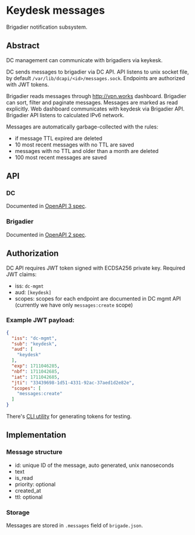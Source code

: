 # Keydesk messages

Brigadier notification subsystem.

## Abstract

DC management can communicate with brigadiers via keykesk. 

DC sends messages to brigadier via DC API. API listens to unix socket file, by default `/var/lib/dcapi/<id>/messages.sock`. Endpoints are authorized with JWT tokens.

Brigadier reads messages through http://vpn.works dashboard. Brigadier can sort, filter and paginate messages. Messages are marked as read explicitly. Web dashboard communicates with keydesk via Brigadier API. Brigadier API listens to calculated IPv6 network.

Messages are automatically garbage-collected with the rules:
- if message TTL expired are deleted
- 10 most recent messages with no TTL are saved
- messages with no TTL and older than a month are deleted
- 100 most recent messages are saved

## API

### DC

Documented in [OpenAPI 3 spec](api/messages.yaml).

### Brigadier

Documented in [OpenAPI 2 spec](swagger/swagger.yml).

## Authorization

DC API requires JWT token signed with ECDSA256 private key. Required JWT claims:
- iss: `dc-mgmt`
- aud: `[keydesk]`
- scopes: scopes for each endpoint are documented in DC mgmt API (currently we have only `messages:create` scope)

### Example JWT payload:

```json
{
  "iss": "dc-mgmt",
  "sub": "keydesk",
  "aud": [
    "keydesk"
  ],
  "exp": 1711046285,
  "nbf": 1711042685,
  "iat": 1711042685,
  "jti": "33439698-1d51-4331-92ac-37aed1d2e82e",
  "scopes": [
    "messages:create"
  ]
}
```

There's [CLI utility](cmd/jwt/main.go) for generating tokens for testing.

## Implementation

### Message structure

- id: unique ID of the message, auto generated, unix nanoseconds
- text
- is_read
- priority: optional
- created_at
- ttl: optional

### Storage

Messages are stored in `.messages` field of `brigade.json`.